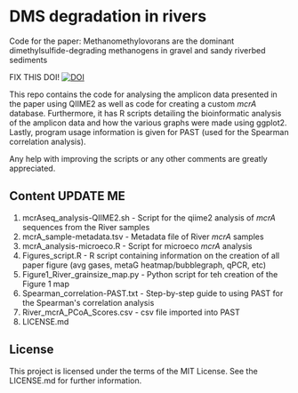 # DMS degradation in rivers

Code for the paper:
Methanomethylovorans are the dominant dimethylsulfide-degrading methanogens in gravel and sandy riverbed sediments

FIX THIS DOI! <a href="https://zenodo.org/badge/latestdoi/629950360"><img src="https://zenodo.org/badge/629950360.svg" alt="DOI"></a>

This repo contains the code for analysing the amplicon data presented in the paper using QIIME2 as well as code for creating a custom _mcrA_ database. Furthermore, it has R scripts detailing the bioinformatic analysis of the amplicon data and how the various graphs were made using ggplot2. Lastly, program usage information is given for PAST (used for the Spearman correlation analysis).

Any help with improving the scripts or any other comments are greatly appreciated.  


## Content    UPDATE ME
1) mcrAseq_analysis-QIIME2.sh - Script for the qiime2 analysis of _mcrA_ sequences from the River samples
2) mcrA_sample-metadata.tsv - Metadata file of River _mcrA_ samples
3) mcrA_analysis-microeco.R - Script for microeco _mcrA_ analysis
4) Figures_script.R - R script containing information on the creation of all paper figure (avg gases, metaG heatmap/bubblegraph, qPCR, etc)
5) Figure1_River_grainsize_map.py - Python script for teh creation of the Figure 1 map
7) Spearman_correlation-PAST.txt - Step-by-step guide to using PAST for the Spearman's correlation analysis 
8) River_mcrA_PCoA_Scores.csv - csv file imported into PAST  
9) LICENSE.md

## License
This project is licensed under the terms of the MIT License. See the LICENSE.md for further information.

